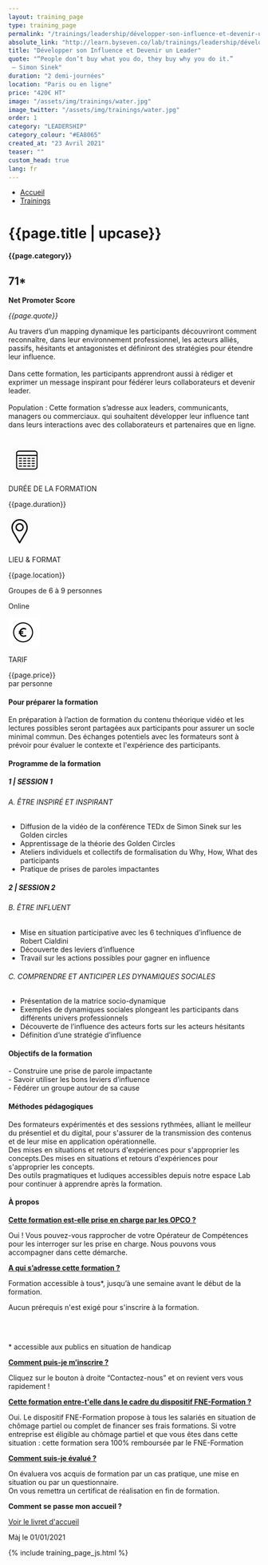 ```yaml
---
layout: training_page
type: training_page
permalink: "/trainings/leadership/développer-son-influence-et-devenir-un-leader"
absolute_link: "http://learn.byseven.co/lab/trainings/leadership/développer-son-influence-et-devenir-un-leader"
title: "Développer son Influence et Devenir un Leader"
quote: "“People don’t buy what you do, they buy why you do it.”
 – Simon Sinek"
duration: "2 demi-journées"
location: "Paris ou en ligne"
price: "420€ HT"
image: "/assets/img/trainings/water.jpg"
image_twitter: "/assets/img/trainings/water.jpg"
order: 1
category: "LEADERSHIP"
category_colour: "#EA8065"
created_at: "23 Avril 2021"
teaser: ""
custom_head: true
lang: fr
---
```


<div class="trainings-breadcrumb">
  <nav aria-label="Breadcrumb" class="breadcrumb">
    <ul>
        <li><a href="/">Accueil</a></li>
        <li><a href="/trainings">Trainings</a></li>
    </ul>
  </nav>
</div>
<div class="training-page-main">
  <div class="training-page-main-banner">
    <div class="training-page-main-banner-left">
      <div>
        <h1 class="training-page-main-banner-left-title">{{page.title | upcase}}</h1>
        <div class='category-score'><h4 class="training-page-main-banner-left-category" style="background: {{page.category_colour}};">{{page.category}}</h4>
          <div class='net-promote-score'><h2>71<span>&#42;</span></h2>
          <p><strong>Net Promoter Score</strong></p>
          </div>
        </div>
        <p class="training-page-main-banner-left-quote"><em>{{page.quote}}</em></p>
      </div>
      <p class="training-page-main-banner-left-description">Au travers d’un mapping dynamique les participants découvriront comment reconnaître, dans leur environnement professionnel, les acteurs alliés, passifs, hésitants et  antagonistes et définiront des stratégies pour étendre leur influence.<br><br>
      Dans cette formation, les participants apprendront aussi à rédiger et exprimer un message inspirant pour fédérer leurs collaborateurs et devenir leader.<br><br>
      <span>Population :</span> Cette formation s’adresse aux leaders, communicants, managers ou commerciaux. qui souhaitent développer leur influence tant dans leurs interactions avec des collaborateurs et partenaires que en ligne.
      </p>
    </div>
    <div class="training-page-main-banner-right">
      <img src="{{page.image}}" alt="">
    </div>
  </div>
</div>
<div class="training-page-infos" style="background: {{page.category_colour}};">
  <div class="training-pages-infos-date">
    <img src="/assets/img/PICTO_DATE.png" alt="" class='training-page-picto'>
    <div class="traning-pages-info-text">
        <p>DURÉE DE LA FORMATION</p>
        <p>{{page.duration}}</p>
    </div>
  </div>
  <div class="training-pages-infos-place">
    <img src="/assets/img/PICTO_LIEU.png" alt="" class='training-page-picto'>
    <div class="traning-pages-info-text">
        <p>LIEU & FORMAT</p>
        <p>{{page.location}}</p>
        <p>Groupes de 6 à 9 personnes</p>
        <p>Online</p>
    </div>
  </div>
  <div class="training-pages-infos-price">
    <img src="/assets/img/PICTO_TARIFS.png" alt="" class='training-page-picto'>
    <div class="traning-pages-info-text">
        <p class="align">TARIF</p>
        <p>{{page.price}} <br>par personne</p>
    </div>
  </div>
</div>
<div class="training-page-main-description">
  <div class="training-page-main-description-left" >
    <h4 style="text-decoration-color: {{page.category_colour}};">Pour préparer la formation</h4>
    <p>En préparation à l’action de formation du contenu théorique vidéo et les lectures possibles seront partagées aux participants pour assurer un socle minimal commun. Des échanges potentiels avec les formateurs sont à prévoir pour évaluer le contexte et l'expérience des participants.</p>
    <h4 style="text-decoration-color: {{page.category_colour}};">Programme de la formation</h4>
    <h5 style="color: {{page.category_colour}};">1 | SESSION 1</h5>
    <h6>A. ÊTRE INSPIRÉ ET INSPIRANT</h6>
    <ul>
      <li>Diffusion de la vidéo de la conférence TEDx de Simon Sinek sur les Golden circles</li>
      <li>Apprentissage de la théorie des Golden Circles</li>
      <li>Ateliers individuels et collectifs de formalisation du Why, How, What des participants</li>
      <li>Pratique de prises de paroles impactantes</li>
    </ul>
    <h5 style="color: {{page.category_colour}};">2 | SESSION 2</h5>
    <h6>B. ÊTRE INFLUENT</h6>
    <ul>
      <li>Mise en situation participative avec les 6 techniques d’influence de Robert Cialdini</li>
      <li>Découverte des leviers d’influence</li>
      <li>Travail sur les actions possibles pour gagner en influence</li>
    </ul>
    <h6>C. COMPRENDRE ET ANTICIPER LES DYNAMIQUES SOCIALES</h6>
    <ul>
      <li>Présentation de la matrice socio-dynamique</li>
      <li>Exemples de dynamiques sociales plongeant les participants dans différents univers professionnels</li>
      <li>Découverte de l’influence des acteurs forts sur les acteurs hésitants</li>
      <li>Définition d’une stratégie d’influence</li>
    </ul>
  </div>
  <div class="training-page-main-description-right" >
    <div>
      <h4 style="text-decoration-color: {{page.category_colour}};">Objectifs de la formation</h4>
      <p>
        - Construire une prise de parole impactante<br>
        - Savoir utiliser les bons leviers d’influence<br>
        - Fédérer un groupe autour de sa cause<br>
      </p>
      <h4 style="text-decoration-color: {{page.category_colour}};">Méthodes pédagogiques</h4>
      <p>
        Des formateurs expérimentés et des sessions rythmées, alliant le meilleur du présentiel et du digital, pour s'assurer de la transmission des contenus et de leur mise en application opérationnelle. <br>
        Des mises en situations et retours d'expériences pour s'approprier les concepts.Des mises en situations et retours d'expériences pour s'approprier les concepts. <br>
        Des outils pragmatiques et ludiques accessibles depuis notre espace Lab pour continuer à apprendre après la formation.
      </p>
      <h4 style="text-decoration-color: {{page.category_colour}};">À propos</h4>
      <div class="training-page-faq-element">
        <a class='training-page-faq-question-link' data-toggle="collapse" href="#collapse1" role="button" aria-expanded="false" aria-controls="collapse1" style="color: {{page.category_colour}};">
          <div class="training-page-faq-question flex-row-between-centered">
            <p><strong>Cette formation est-elle prise en charge par les OPCO ?</strong></p>
            <i class="fas fa-angle-down fa-2x"></i>
            <i class="fas fa-angle-up fa-2x hidden"></i>
          </div>
        </a>
        <div class="training-page-faq-answer collapse" id="collapse1">
          <p>Oui ! Vous pouvez-vous rapprocher de votre Opérateur de Compétences pour les interroger sur les prise en charge. Nous pouvons vous accompagner dans cette démarche.</p>
        </div>
      </div>
      <div class="training-page-faq-element">
        <a class='training-page-faq-question-link' data-toggle="collapse" href="#collapse2" role="button" aria-expanded="false" aria-controls="collapse2" style="color: {{page.category_colour}};">
          <div class="training-page-faq-question flex-row-between-centered">
            <p><strong>A qui s’adresse cette formation ?</strong></p>
            <i class="fas fa-angle-down fa-2x"></i>
            <i class="fas fa-angle-up fa-2x hidden"></i>
          </div>
        </a>
        <div class="training-page-faq-answer collapse" id="collapse2">
          <p>Formation accessible à tous*, jusqu’à une semaine avant le début de la formation.</p>
          <p>Aucun prérequis n'est exigé pour s'inscrire à la formation.</p><br><br>
          <p> * accessible aux publics en situation de handicap</p>
        </div>
      </div>
      <div class="training-page-faq-element">
        <a class='training-page-faq-question-link' data-toggle="collapse" href="#collapse3" role="button" aria-expanded="false" aria-controls="collapse3" style="color: {{page.category_colour}};">
          <div class="training-page-faq-question flex-row-between-centered">
            <p><strong>Comment puis-je m’inscrire ?</strong></p>
            <i class="fas fa-angle-down fa-2x"></i>
            <i class="fas fa-angle-up fa-2x hidden"></i>
          </div>
        </a>
        <div class="training-page-faq-answer collapse" id="collapse3">
          <p>Cliquez sur le bouton à droite “Contactez-nous” et on revient vers vous rapidement !</p>
        </div>
      </div>
      <div class="training-page-faq-element">
        <a class='training-page-faq-question-link' data-toggle="collapse" href="#collapse4" role="button" aria-expanded="false" aria-controls="collapse4" style="color: {{page.category_colour}};">
          <div class="training-page-faq-question flex-row-between-centered">
            <p><strong>Cette formation entre-t'elle dans le cadre du dispositif FNE-Formation ?</strong></p>
            <i class="fas fa-angle-down fa-2x"></i>
            <i class="fas fa-angle-up fa-2x hidden"></i>
          </div>
        </a>
        <div class="training-page-faq-answer collapse" id="collapse4">
          <p>Oui. Le dispositif FNE-Formation propose à tous les salariés en situation de chômage partiel ou complet de financer ses frais formations. Si votre entreprise est éligible au chômage partiel et que vous êtes dans cette situation : cette formation sera 100% remboursée par le FNE-Formation</p>
        </div>
      </div>
      <div class="training-page-faq-element">
        <a class='training-page-faq-question-link' data-toggle="collapse" href="#collapse5" role="button" aria-expanded="false" aria-controls="collapse4" style="color: {{page.category_colour}};">
          <div class="training-page-faq-question flex-row-between-centered">
            <p><strong>Comment suis-je évalué ?</strong></p>
            <i class="fas fa-angle-down fa-2x"></i>
            <i class="fas fa-angle-up fa-2x hidden"></i>
          </div>
        </a>
        <div class="training-page-faq-answer collapse" id="collapse5">
          <p>On évaluera vos acquis de formation par un cas pratique, une mise en situation ou par un questionnaire.<br>
          On vous remettra un certificat de réalisation en fin de formation.</p>
        </div>
      </div>
      <div class="training-page-faq-element">
        <div class="training-page-faq-question flex-row-between-centered">
          <p><strong>Comment se passe mon accueil ?</strong></p>
          <a href="/livret"
             target="_blank"
             class="fs-1_4rem font-weight-700 p-2rem rounded-5px bs-white bs-black-hover smooth-transition"
             style="background-color: {{page.category_colour}};">
            Voir le livret d'accueil
          </a>
        </div>
      </div>
      <div class="training-additional-info">
        <p>Màj le 01/01/2021</p>
      </div>
    </div>
  </div>
</div>

{% include training_page_js.html %}

